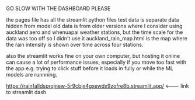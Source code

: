 GO SLOW WITH THE DASHBOARD PLEASE


the pages file has all the streamlit python files
test data is separate data hidden from model
old data is from older versions where I consider using auckland aero and whenuapai weather stations, but the time scale for the data was too off so I didn't use it
auckland_rain_map.html is the map where the rain intensity is shown over time across four stations.  

also the streamlit works fine on your own computer, but hosting it online can cause a lot of performance issues, especially if you move too fast with the app e.g. trying to click stuff before it loads in fully or while the ML models are runnning.

https://rainfalldsprojnew-5r9cbjx4gxewdx9zofre8b.streamlit.app/  <--- link to streamlit dash

